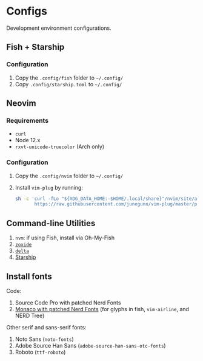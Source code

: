 # Configs

Development environment configurations.

## Fish + Starship

### Configuration

1. Copy the `.config/fish` folder to `~/.config/`
2. Copy `.config/starship.toml` to `~/.config/`

## Neovim

### Requirements

- `curl`
- Node 12.x
- `rxvt-unicode-truecolor` (Arch only)

### Configuration

1. Copy the `.config/nvim` folder to `~/.config/`
2. Install `vim-plug` by running:

   ```bash
   sh -c 'curl -fLo "${XDG_DATA_HOME:-$HOME/.local/share}"/nvim/site/autoload/plug.vim --create-dirs \
          https://raw.githubusercontent.com/junegunn/vim-plug/master/plug.vim'
   ```

## Command-line Utilities

1. `nvm`: if using Fish, install via Oh-My-Fish
2. [`zoxide`](https://github.com/ajeetdsouza/zoxide)
3. [`delta`](https://github.com/dandavison/delta)
4. [Starship](https://starship.rs/guide/#%F0%9F%9A%80-installation)

## Install fonts

Code:

1. Source Code Pro with patched Nerd Fonts
2. [Monaco with patched Nerd Fonts](https://github.com/Karmenzind/monaco-nerd-fonts) (for glyphs in fish, `vim-airline`, and NERD Tree)

Other serif and sans-serif fonts:

1. Noto Sans (`noto-fonts`)
2. Adobe Source Han Sans (`adobe-source-han-sans-otc-fonts`)
3. Roboto (`ttf-roboto`)
